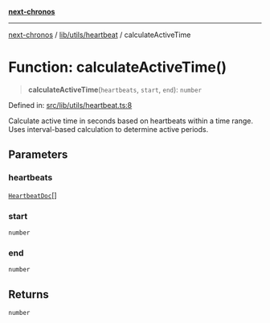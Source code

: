 [**next-chronos**](../../../../README.md)

***

[next-chronos](../../../../README.md) / [lib/utils/heartbeat](../README.md) / calculateActiveTime

# Function: calculateActiveTime()

> **calculateActiveTime**(`heartbeats`, `start`, `end`): `number`

Defined in: [src/lib/utils/heartbeat.ts:8](https://github.com/Bababum95/next-chronos/blob/41860730c8dd12c16699269e1eee86402c8d1a9f/src/lib/utils/heartbeat.ts#L8)

Calculate active time in seconds based on heartbeats within a time range.
Uses interval-based calculation to determine active periods.

## Parameters

### heartbeats

[`HeartbeatDoc`](../../../mongoose/models/heartbeat/type-aliases/HeartbeatDoc.md)[]

### start

`number`

### end

`number`

## Returns

`number`
